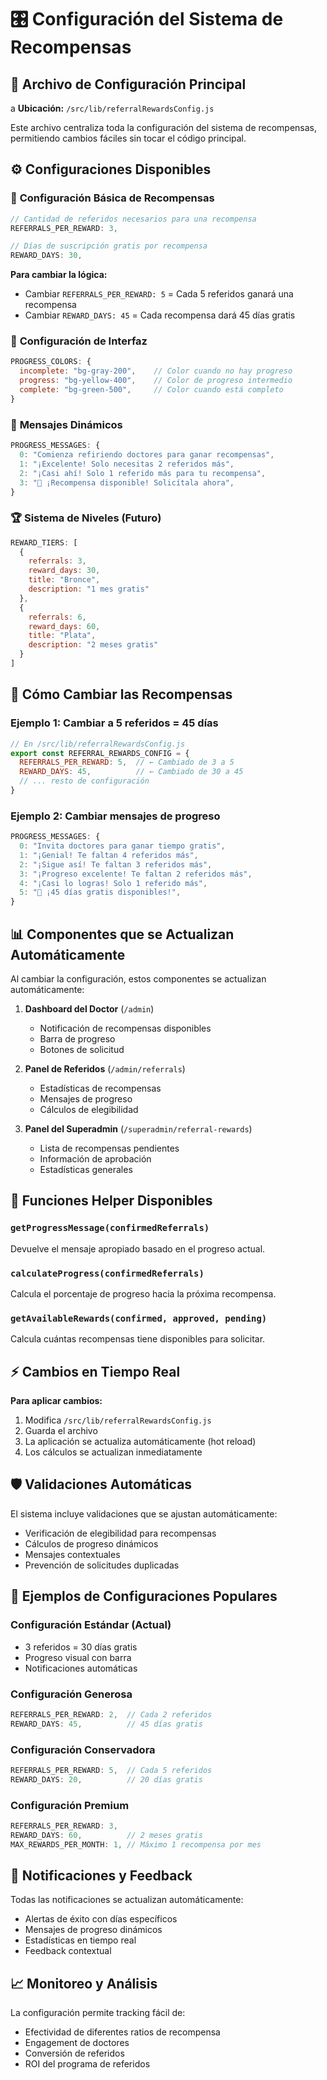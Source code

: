 # 🎛️ Configuración del Sistema de Recompensas

## 📍 Archivo de Configuración Principal
a
**Ubicación:** `/src/lib/referralRewardsConfig.js`

Este archivo centraliza toda la configuración del sistema de recompensas, permitiendo cambios fáciles sin tocar el código principal.

## ⚙️ Configuraciones Disponibles

### 🎯 **Configuración Básica de Recompensas**

```javascript
// Cantidad de referidos necesarios para una recompensa
REFERRALS_PER_REWARD: 3,

// Días de suscripción gratis por recompensa  
REWARD_DAYS: 30,
```

**Para cambiar la lógica:** 
- Cambiar `REFERRALS_PER_REWARD: 5` = Cada 5 referidos ganará una recompensa
- Cambiar `REWARD_DAYS: 45` = Cada recompensa dará 45 días gratis

### 🎨 **Configuración de Interfaz**

```javascript
PROGRESS_COLORS: {
  incomplete: "bg-gray-200",    // Color cuando no hay progreso
  progress: "bg-yellow-400",    // Color de progreso intermedio
  complete: "bg-green-500",     // Color cuando está completo
}
```

### 📢 **Mensajes Dinámicos**

```javascript
PROGRESS_MESSAGES: {
  0: "Comienza refiriendo doctores para ganar recompensas",
  1: "¡Excelente! Solo necesitas 2 referidos más", 
  2: "¡Casi ahí! Solo 1 referido más para tu recompensa",
  3: "🎉 ¡Recompensa disponible! Solicítala ahora",
}
```

### 🏆 **Sistema de Niveles (Futuro)**

```javascript
REWARD_TIERS: [
  {
    referrals: 3,
    reward_days: 30,
    title: "Bronce",
    description: "1 mes gratis"
  },
  {
    referrals: 6, 
    reward_days: 60,
    title: "Plata",
    description: "2 meses gratis" 
  }
]
```

## 🔧 **Cómo Cambiar las Recompensas**

### **Ejemplo 1: Cambiar a 5 referidos = 45 días**

```javascript
// En /src/lib/referralRewardsConfig.js
export const REFERRAL_REWARDS_CONFIG = {
  REFERRALS_PER_REWARD: 5,  // ← Cambiado de 3 a 5
  REWARD_DAYS: 45,          // ← Cambiado de 30 a 45
  // ... resto de configuración
}
```

### **Ejemplo 2: Cambiar mensajes de progreso**

```javascript
PROGRESS_MESSAGES: {
  0: "Invita doctores para ganar tiempo gratis",
  1: "¡Genial! Te faltan 4 referidos más",
  2: "¡Sigue así! Te faltan 3 referidos más", 
  3: "¡Progreso excelente! Te faltan 2 referidos más",
  4: "¡Casi lo logras! Solo 1 referido más",
  5: "🎉 ¡45 días gratis disponibles!",
}
```

## 📊 **Componentes que se Actualizan Automáticamente**

Al cambiar la configuración, estos componentes se actualizan automáticamente:

1. **Dashboard del Doctor** (`/admin`)
   - Notificación de recompensas disponibles
   - Barra de progreso
   - Botones de solicitud

2. **Panel de Referidos** (`/admin/referrals`)
   - Estadísticas de recompensas
   - Mensajes de progreso
   - Cálculos de elegibilidad

3. **Panel del Superadmin** (`/superadmin/referral-rewards`)
   - Lista de recompensas pendientes
   - Información de aprobación
   - Estadísticas generales

## 🚀 **Funciones Helper Disponibles**

### `getProgressMessage(confirmedReferrals)`
Devuelve el mensaje apropiado basado en el progreso actual.

### `calculateProgress(confirmedReferrals)`
Calcula el porcentaje de progreso hacia la próxima recompensa.

### `getAvailableRewards(confirmed, approved, pending)`
Calcula cuántas recompensas tiene disponibles para solicitar.

## ⚡ **Cambios en Tiempo Real**

**Para aplicar cambios:**
1. Modifica `/src/lib/referralRewardsConfig.js`
2. Guarda el archivo
3. La aplicación se actualiza automáticamente (hot reload)
4. Los cálculos se actualizan inmediatamente

## 🛡️ **Validaciones Automáticas**

El sistema incluye validaciones que se ajustan automáticamente:
- Verificación de elegibilidad para recompensas
- Cálculos de progreso dinámicos
- Mensajes contextuales
- Prevención de solicitudes duplicadas

## 📝 **Ejemplos de Configuraciones Populares**

### **Configuración Estándar (Actual)**
- 3 referidos = 30 días gratis
- Progreso visual con barra
- Notificaciones automáticas

### **Configuración Generosa**
```javascript
REFERRALS_PER_REWARD: 2,  // Cada 2 referidos
REWARD_DAYS: 45,          // 45 días gratis
```

### **Configuración Conservadora**
```javascript
REFERRALS_PER_REWARD: 5,  // Cada 5 referidos
REWARD_DAYS: 20,          // 20 días gratis
```

### **Configuración Premium**
```javascript
REFERRALS_PER_REWARD: 3,
REWARD_DAYS: 60,          // 2 meses gratis
MAX_REWARDS_PER_MONTH: 1, // Máximo 1 recompensa por mes
```

## 🔔 **Notificaciones y Feedback**

Todas las notificaciones se actualizan automáticamente:
- Alertas de éxito con días específicos
- Mensajes de progreso dinámicos
- Estadísticas en tiempo real
- Feedback contextual

## 📈 **Monitoreo y Análisis**

La configuración permite tracking fácil de:
- Efectividad de diferentes ratios de recompensa
- Engagement de doctores
- Conversión de referidos
- ROI del programa de referidos
